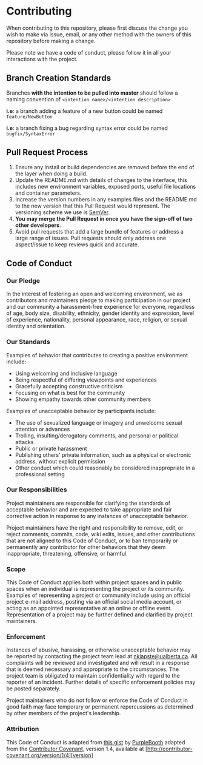 # Contributing

When contributing to this repository, please first discuss the change you wish to make via issue,
email, or any other method with the owners of this repository before making a change. 

Please note we have a code of conduct, please follow it in all your interactions with the project.

## Branch Creation Standards

Branches **with the intention to be pulled into master** should follow a naming convention of `<intention name>/<intention description>`

**i.e**: a branch adding a feature of a new button could be named `feature/NewButton`

**i.e**: a branch fixing a bug regarding syntax error could be named `bugfix/SyntaxError`

## Pull Request Process

1. Ensure any install or build dependencies are removed before the end of the layer when doing a 
   build.  
2. Update the README.md with details of changes to the interface, this includes new environment 
   variables, exposed ports, useful file locations and container parameters. 
3. Increase the version numbers in any examples files and the README.md to the new version that this
   Pull Request would represent. The versioning scheme we use is [SemVer](http://semver.org/).
4. **You may merge the Pull Request in once you have the sign-off of two other developers**.
5. Avoid pull requests that add a large bundle of features or address a large range of issues. 
   Pull requests should only address one aspect/issue to keep reviews quick and accurate.

## Code of Conduct

### Our Pledge

In the interest of fostering an open and welcoming environment, we as
contributors and maintainers pledge to making participation in our project and
our community a harassment-free experience for everyone, regardless of age, body
size, disability, ethnicity, gender identity and expression, level of experience,
nationality, personal appearance, race, religion, or sexual identity and
orientation.

### Our Standards

Examples of behavior that contributes to creating a positive environment
include:

* Using welcoming and inclusive language
* Being respectful of differing viewpoints and experiences
* Gracefully accepting constructive criticism
* Focusing on what is best for the community
* Showing empathy towards other community members

Examples of unacceptable behavior by participants include:

* The use of sexualized language or imagery and unwelcome sexual attention or
  advances
* Trolling, insulting/derogatory comments, and personal or political attacks
* Public or private harassment
* Publishing others' private information, such as a physical or electronic
  address, without explicit permission  
* Other conduct which could reasonably be considered inappropriate in a
  professional setting

### Our Responsibilities

Project maintainers are responsible for clarifying the standards of acceptable
behavior and are expected to take appropriate and fair corrective action in
response to any instances of unacceptable behavior.

Project maintainers have the right and responsibility to remove, edit, or
reject comments, commits, code, wiki edits, issues, and other contributions
that are not aligned to this Code of Conduct, or to ban temporarily or
permanently any contributor for other behaviors that they deem inappropriate,
threatening, offensive, or harmful.

### Scope

This Code of Conduct applies both within project spaces and in public spaces
when an individual is representing the project or its community. Examples of
representing a project or community include using an official project e-mail
address, posting via an official social media account, or acting as an appointed
representative at an online or offline event. Representation of a project may be
further defined and clarified by project maintainers.

### Enforcement

Instances of abusive, harassing, or otherwise unacceptable behavior may be
reported by contacting the project team lead at nklapste@ualberta.ca. All
complaints will be reviewed and investigated and will result in a response that
is deemed necessary and appropriate to the circumstances. The project team is
obligated to maintain confidentiality with regard to the reporter of an incident.
Further details of specific enforcement policies may be posted separately.

Project maintainers who do not follow or enforce the Code of Conduct in good
faith may face temporary or permanent repercussions as determined by other
members of the project's leadership.

### Attribution

This Code of Conduct is adapted from [this gist] by [PurpleBooth] adapted from the [Contributor Covenant][homepage], version 1.4,
available at [http://contributor-covenant.org/version/1/4][version]

[this gist]: https://gist.github.com/PurpleBooth/b24679402957c63ec426
[PurpleBooth]: https://github.com/PurpleBooth
[homepage]: http://contributor-covenant.org
[version]: http://contributor-covenant.org/version/1/4/
